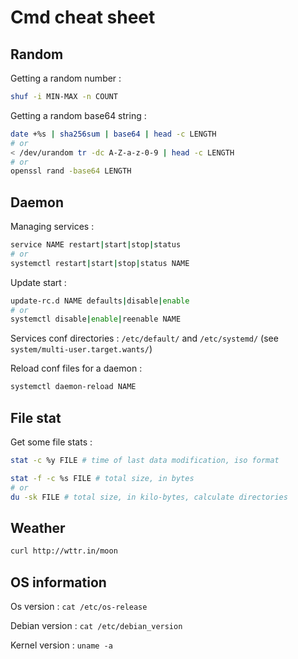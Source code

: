 # Cmd cheat sheet

## Random

Getting a random number :

```sh
shuf -i MIN-MAX -n COUNT
```

Getting a random base64 string :

```sh
date +%s | sha256sum | base64 | head -c LENGTH
# or
< /dev/urandom tr -dc A-Z-a-z-0-9 | head -c LENGTH
# or
openssl rand -base64 LENGTH
```

## Daemon

Managing services :

```sh
service NAME restart|start|stop|status
# or 
systemctl restart|start|stop|status NAME
```

Update start :
```sh
update-rc.d NAME defaults|disable|enable
# or
systemctl disable|enable|reenable NAME
```
Services conf directories :
`/etc/default/` and `/etc/systemd/` (see `system/multi-user.target.wants/`)

Reload conf files for a daemon :

```sh
systemctl daemon-reload NAME
```

## File stat

Get some file stats :

```sh
stat -c %y FILE # time of last data modification, iso format

stat -f -c %s FILE # total size, in bytes
# or
du -sk FILE # total size, in kilo-bytes, calculate directories
```

## Weather
```sh
curl http://wttr.in/moon
```
## OS information

Os version : `cat /etc/os-release`

Debian version : `cat /etc/debian_version`

Kernel version : `uname -a`